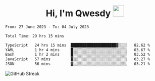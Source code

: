 
<h1 align="center"><b>Hi, I'm Qwesdy </b><img src="https://media.giphy.com/media/hvRJCLFzcasrR4ia7z/giphy.gif" width="35"></h1>



<!--
**Qwesdy/qwesdy** is a ✨ _special_ ✨ repository because its `README.md` (this file) appears on your GitHub profile.

Here are some ideas to get you started:

- 🔭 I’m currently working on ...
- 🌱 I’m currently learning ...
- 👯 I’m looking to collaborate on ...
- 🤔 I’m looking for help with ...
- 💬 Ask me about ...
- 📫 How to reach me: ...
- 😄 Pronouns: ...
- ⚡ Fun fact: ...

-------
-->


<!--START_SECTION:waka-->

```txt
From: 27 June 2023 - To: 04 July 2023

Total Time: 29 hrs 15 mins

TypeScript   24 hrs 15 mins  ████████████████████▓░░░░   82.62 %
YAML         1 hr 4 mins     █░░░░░░░░░░░░░░░░░░░░░░░░   03.67 %
Bash         1 hr 2 mins     █░░░░░░░░░░░░░░░░░░░░░░░░   03.52 %
JavaScript   57 mins         ▓░░░░░░░░░░░░░░░░░░░░░░░░   03.27 %
JSON         56 mins         ▓░░░░░░░░░░░░░░░░░░░░░░░░   03.21 %
```

<!--END_SECTION:waka-->

![GitHub Streak](https://streak-stats.demolab.com?user=Qwesdy&theme=dark&hide_border=true)
